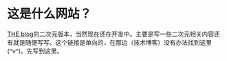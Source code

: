 # 这是什么网站？
[THE blog](http://blog.xiexun.tech)的二次元版本，当然现在还在开发中。主要是写一些二次元相关内容还有就是随便写写。这个链接是单向的，在那边（技术博客）没有办法找到这里(\^v\^)。先写到这里。
